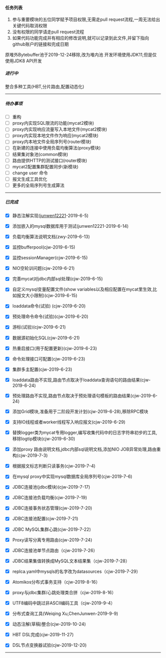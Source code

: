#### 任务列表

1. 参与重要模块的五位同学赋予项目权限,无需走pull request流程,一周无法给出关键代码取消权限
2. 没有权限的同学请走pull request流程
3. 如果代码功能完成并有相应的修改说明,就可以记录到此文件,并留下指向github账户的链接和完成日期

原堆外Bytebuffer池于2019-12-24移除,改为堆内池
开发环境使用JDK11,但是仅使用JDK8 API开发

##### 进行中
整合多种工具(HBT,分片路由,配置动态化)





------





##### 待办事项
- [ ] 重构
- [ ] proxy内实现SQL限流的功能(mycat2模块)
- [ ] proxy内实现响应流量写入本地文件(mycat2模块)
- [ ] proxy内实现本地文件作为响应(mycat2模块)
- [ ] proxy内本地文件全局序列号(router模块)
- [ ] 在新建的连接中使用负载均衡算法(proxy模块)
- [ ] 结果集对象池(common模块)
- [ ] 路由提供HTTP的测试接口(router模块)
- [ ] mycat2配置集群配置同步(新模块)
- [ ] change user 命令
- [ ] 报文生成工具优化
- [ ] 更多的全局序列号生成算法

------



##### 已完成

- [x] 静态注解实现([junwen12221](https://github.com/junwen12221)-2019-6-5)
- [x] 添加嵌入的mysql数据库用于测试(junwen12221-2019-6-14)
- [x] 负载均衡算法说明文档(zwy-2019-6-13)
- [x] 监控bufferpool(cjw-2019-6-15)
- [x] 监控sessionManager(cjw-2019-6-15)
- [x] NIO空轮训问题(cjw-2019-6-21)
- [x] 完善mycat对jdbc内部sql处理(cjw-2019-6-15)
- [x] 自定义mysql变量配置文件(show variables以及相应配置在mycat里生效,比如报文大小限制)(cjw-2019-6-15)
- [x] loaddata命令(试验) (cjw-2019-6-20)
- [x] 预处理命令命令(试验)(cjw-2019-6-20)
- [x] 游标(试验)(cjw-2019-6-21)
- [x] 数据源初始化SQL(cjw-2019-6-21)
- [x] 热重启接口(用于配置更新)(cjw-2019-6-23)
- [x] 命令处理接口可配置(cjw-2019-6-23)
- [x] 集群多主配置(cjw-2019-6-23)
- [x] loaddata路由不实现,路由节点取决于loaddata查询语句的路由结果(cjw-2019-6-24)
- [x] 预处理路由不实现,路由节点取决于预处理语句模板的路由结果(cjw-2019-6-24)
- [x] 添加Grid模块,准备用于二阶段开发计划(cjw-2019-6-28),移除RPC模块
- [x] 支持IO线程或者worker线程写入响应报文(cjw-2019-6-29)
- [x] 替换logger类为mycat专用logger,编写收集代码中的日志字符串初步的工具,移除logtip模块(cjw-2019-6-30)
- [x] 添加proxy 路由说明文档,jdbc内部sql说明文档,添加NIO JOB异常处理,路由重构(cjw-2019-7-3)
- [x] 根据报文标志判断只读事务(cjw-2019-7-4)
- [x] 在mysql proxy中实现mysql数据库全局序列号(cjw-2019-7-6)
- [x] JDBC连接池(jdbc模块)(cjw-2019-7-17)
- [x] JDBC连接池负载均衡(cjw-2019-7-19)
- [x] JDBC连接事务状态管理(cjw-2019-7-20)
- [x] JDBC连接池配置(cjw-2019-7-21)
- [x] JDBC MySQL集群心跳(cjw-2019-7-22)
- [x] Proxy读写分离专用路由(cjw-2019-7-24)
- [x] JDBC连接池单节点路由（cjw-2019-7-26）
- [x] JDBC结果集值转换成MySQL文本结果集（cjw-2019-7-28）
- [x] replca.yaml中mysqls的名字改为datasources（cjw-2019-7-29）
- [x] Atomikos分布式事务支持（cjw-2019-8-16）
- [x] proxy与jdbc集群/心跳处理类合拼（cjw-2019-8-16）
- [x] UTF8编码中跳过非ASCII编码工具（cjw-2019-9-4）
- [x] 分布式查询工具(Weiqing Xu,ChenJunwen-2019-9-9)
- [x] 动态注解(草稿)整合(cjw-2019-10-24)
- [x] HBT DSL完成(cjw-2019-11-27)
- [x] DSL节点变换器试验(cjw-2019-12-20)



------



